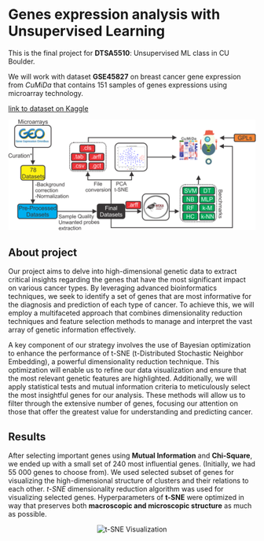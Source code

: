 # Genes expression analysis with Unsupervised Learning
This is the final project for **DTSA5510**: Unsupervised ML class in CU Boulder.

We will work with dataset **GSE45827** on breast cancer gene expression from *CuMiDa* that contains 151 samples of genes expressions using microarray technology.

[link to dataset on Kaggle](https://www.kaggle.com/datasets/brunogrisci/breast-cancer-gene-expression-cumida)

![workflow](pics/workflow.png)

## About project
Our project aims to delve into high-dimensional genetic data to extract critical insights regarding the genes that have the most significant impact on various cancer types. By leveraging advanced bioinformatics techniques, we seek to identify a set of genes that are most informative for the diagnosis and prediction of each type of cancer. To achieve this, we will employ a multifaceted approach that combines dimensionality reduction techniques and feature selection methods to manage and interpret the vast array of genetic information effectively.


A key component of our strategy involves the use of Bayesian optimization to enhance the performance of t-SNE (t-Distributed Stochastic Neighbor Embedding), a powerful dimensionality reduction technique. This optimization will enable us to refine our data visualization and ensure that the most relevant genetic features are highlighted. Additionally, we will apply statistical tests and mutual information criteria to meticulously select the most insightful genes for our analysis. These methods will allow us to filter through the extensive number of genes, focusing our attention on those that offer the greatest value for understanding and predicting cancer.

## Results
After selecting important genes using **Mutual Information** and **Chi-Square**, we ended up with a small set of 240 most influential genes. (Initially, we had 55 000 genes to choose from).
We used selected subset of genes for visualizing the high-dimensional structure of clusters and their relations to each other. *t-SNE* dimensionality reduction algorithm was used  for visualizing selected genes.
Hyperparameters of **t-SNE** were optimized in way that preserves both **macroscopic and microscopic structure** as much as possible.

<p align="center">
  <img src="pics/tsne_selected_tuned.png" alt="t-SNE Visualization">
</p>
